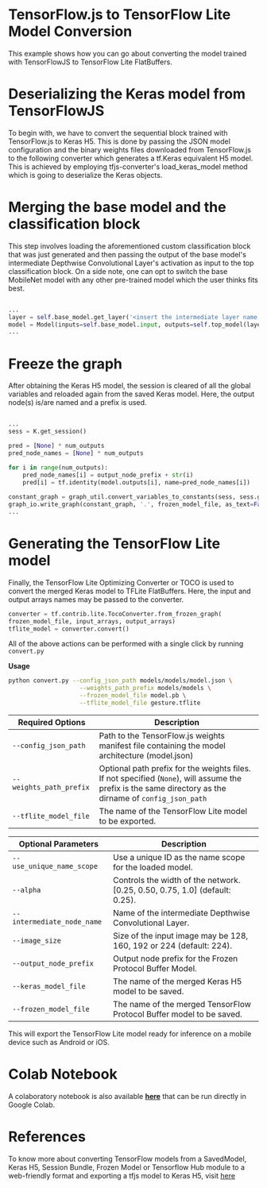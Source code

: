 # TensorFlow.js to TensorFlow Lite Model Conversion
This example shows how you can go about converting the model trained with TensorFlowJS to TensorFlow Lite FlatBuffers.

# Deserializing the Keras model from TensorFlowJS
To begin with, we have to convert the sequential block trained with TensorFlow.js to Keras H5. This is done by passing the JSON model configuration and the binary weights files downloaded from TensorFlow.js to the following converter which generates a tf.Keras equivalent H5 model. 
This is achieved by employing tfjs-converter's load_keras_model method which is going to deserialize the Keras objects.

# Merging the base model and the classification block
This step involves loading the aforementioned custom classification block that was just generated and then passing the output of the base model's intermediate Depthwise Convolutional Layer's activation as input to the top classification block. On a side note, one can opt to switch the base MobileNet model with any other pre-trained model which the user thinks fits best. 

```python

...
layer = self.base_model.get_layer('<insert the intermediate layer name here>') # e.g., conv_pw_13_relu
model = Model(inputs=self.base_model.input, outputs=self.top_model(layer.output))
...

```

# Freeze the graph
After obtaining the Keras H5 model, the session is cleared of all the global variables and reloaded again from the saved Keras model. 
Here, the output node(s) is/are named and a prefix is used.

```python

...
sess = K.get_session()

pred = [None] * num_outputs
pred_node_names = [None] * num_outputs

for i in range(num_outputs):
    pred_node_names[i] = output_node_prefix + str(i)
    pred[i] = tf.identity(model.outputs[i], name=pred_node_names[i])
    
constant_graph = graph_util.convert_variables_to_constants(sess, sess.graph.as_graph_def(), pred_node_names)
graph_io.write_graph(constant_graph, '.', frozen_model_file, as_text=False)
...

```

# Generating the TensorFlow Lite model
Finally, the TensorFlow Lite Optimizing Converter or TOCO is used to convert the merged Keras model to TFLite FlatBuffers. Here, the input and output arrays names may be passed to the converter. 

```python
converter = tf.contrib.lite.TocoConverter.from_frozen_graph(
frozen_model_file, input_arrays, output_arrays)
tflite_model = converter.convert()
```
     
All of the above actions can be performed with a single click by running `convert.py`

**Usage**

```bash
python convert.py --config_json_path models/models/model.json \
                    --weights_path_prefix models/models \
                    --frozen_model_file model.pb \
                    --tflite_model_file gesture.tflite
```

| Required Options | Description
|---|---|
|`--config_json_path`     | Path to the TensorFlow.js weights manifest file containing the model architecture (model.json) |
|`--weights_path_prefix`| Optional path prefix for the weights files. If not specified (`None`), will assume the prefix is the same directory as the dirname of `config_json_path` |
|`--tflite_model_file`| The name of the TensorFlow Lite model to be exported. |


| Optional Parameters | Description
|---|---|
|`--use_unique_name_scope`     | Use a unique ID as the name scope for the loaded model. |
|`--alpha`| Controls the width of the network. [0.25, 0.50, 0.75, 1.0] (default: 0.25). |
|`--intermediate_node_name`| Name of the intermediate Depthwise Convolutional Layer. |
|`--image_size`| Size of the input image may be 128, 160, 192 or 224 (default: 224). |
|`--output_node_prefix`| Output node prefix for the Frozen Protocol Buffer Model. |
|`--keras_model_file`| The name of the merged Keras H5 model to be saved. |
|`--frozen_model_file`| The name of the merged TensorFlow Protocol Buffer model to be saved. |

This will export the TensorFlow Lite model ready for inference on a mobile device such as Android or iOS.

# Colab Notebook
A colaboratory notebook is also available **[here](./tensorflowjs_to_tflite_colab_notebook.ipynb)** that can be run directly in Google Colab.

# References
To know more about converting TensorFlow models from a SavedModel, Keras H5, Session Bundle, Frozen Model or Tensorflow Hub module to a web-friendly format and exporting a tfjs model to Keras H5, visit [here](https://github.com/tensorflow/tfjs-converter)